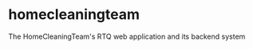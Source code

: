 homecleaningteam
================

The HomeCleaningTeam's RTQ web application and its backend system
